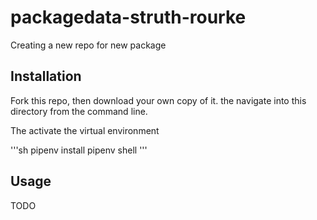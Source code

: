 # packagedata-struth-rourke
Creating a new repo for new package

## Installation
Fork this repo, then download your own copy of it. the navigate into this directory from the command line.

The activate the virtual environment


'''sh
pipenv install
pipenv shell
'''

## Usage 
TODO